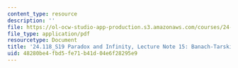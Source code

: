```yaml
---
content_type: resource
description: ''
file: https://ol-ocw-studio-app-production.s3.amazonaws.com/courses/24-118-paradox-and-infinity-spring-2019/48280be4fbd5fe71b41d04e6f28295e9_MIT24_118S19_LecNote15.pdf
file_type: application/pdf
resourcetype: Document
title: '24.118_S19 Paradox and Infinity, Lecture Note 15: Banach-Tarski: Preliminaries'
uid: 48280be4-fbd5-fe71-b41d-04e6f28295e9
---
```

